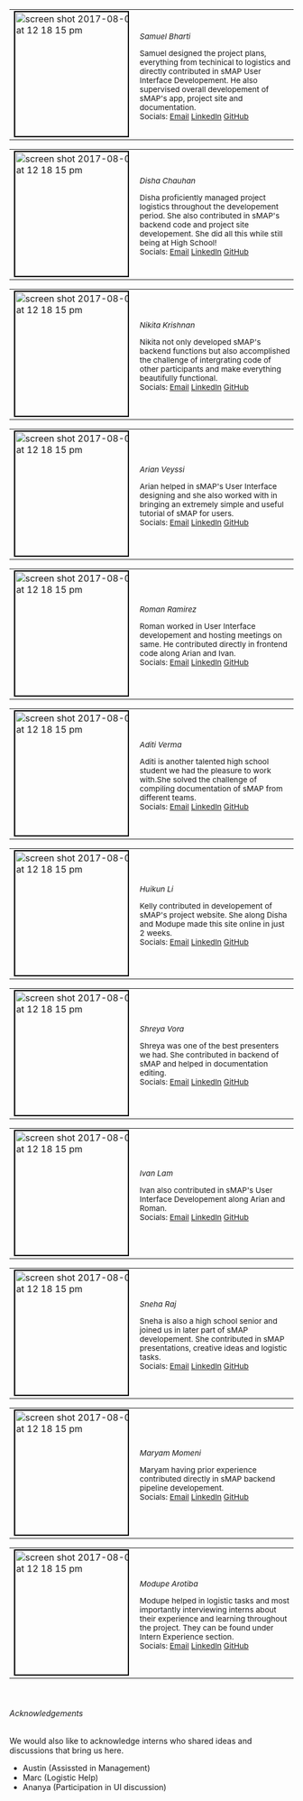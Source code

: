 <table>
  <tbody>
    <tr >
      <!-- Names -->
      <td style="margin-bottom:0; max-width:200px" >
      <img style="border: 2px solid black;  filter: grayscale(15%);" 
      height="220" alt="screen shot 2017-08-07 at 12 18 15 pm" 
      src="https://bi-stem-away.github.io/sMAP/images/Disha.jpeg">
      </td>
      <td style="font-size:85%;padding:5px;max-width:380px">
      <h6 style="margin-left:10px; text-align:left;margin-bottom:10px;">Samuel Bharti</h6>
      <p style="margin-left:10px; text-align:left;padding:0;">
      Samuel designed the project plans, everything from techinical to logistics and directly contributed in sMAP User Interface Developement. He also supervised overall developement of sMAP's app, project site and documentation.<br>
      Socials:
      <a href="mailto:samuelbharti@gmail.com">Email</a>
      <a target='_blank' href="https://www.linkedin.com/in/samuelbharti/">LinkedIn</a>
      <a target='_blank' href="https://www.researchgate.net/profile/">
      GitHub</a></p>
      </td>
    </tr>
</tbody>
</table>

<table>
  <tbody>
    <tr >
      <!-- Names -->
      <td style="margin-bottom:0;max-width:200px">
      <img style="border: 2px solid black;  filter: grayscale(15%);" 
      height="220" alt="screen shot 2017-08-07 at 12 18 15 pm" 
      src="https://bi-stem-away.github.io/sMAP/images/Disha.jpeg">
      </td>
      <td style="font-size:85%;padding:5px;max-width:380px">
      <h6 style="margin-left:10px; text-align:left;margin-bottom:10px;">Disha Chauhan</h6>
      <p style="margin-left:10px; text-align:left;padding:0;">
      Disha proficiently managed project logistics throughout the developement period. She also contributed in sMAP's backend code and project site developement. She did all this while still being at High School!<br>
      Socials:
      <a href="mailto:samuelbharti@gmail.com">Email</a>
      <a target='_blank' href="https://www.linkedin.com/in/samuelbharti/">LinkedIn</a>
      <a target='_blank' href="https://www.researchgate.net/profile/">
      GitHub</a></p>
      </td>
    </tr>
  </tbody>
</table>

<table>
  <tbody>
    <tr >
      <!-- Names -->
      <td style="margin-bottom:0;max-width:200px">
      <img style="border: 2px solid black;  filter: grayscale(15%);" 
      height="220" alt="screen shot 2017-08-07 at 12 18 15 pm" 
      src="https://bi-stem-away.github.io/sMAP/images/Nikitak.jpeg">
      </td>
      <td style="font-size:85%;padding:5px;max-width:380px">
      <h6 style="margin-left:10px; text-align:left;margin-bottom:10px;">
      Nikita Krishnan	</h6>
      <p style="margin-left:10px; text-align:left;padding:0;">
      Nikita not only developed sMAP's backend functions but also accomplished the challenge of intergrating code of other participants and make everything beautifully functional.<br>
      Socials:
      <a href="mailto:samuelbharti@gmail.com">Email</a>
      <a target='_blank' href="https://www.linkedin.com/in/samuelbharti/">LinkedIn</a>
      <a target='_blank' href="https://www.researchgate.net/profile/">
      GitHub</a></p>
      </td>
    </tr>
  </tbody>
</table>

<table>
  <tbody>
    <tr >
      <!-- Names -->
      <td style="margin-bottom:0;max-width:200px">
      <img style="border: 2px solid black;  filter: grayscale(15%);" 
      height="220" alt="screen shot 2017-08-07 at 12 18 15 pm" 
      src="https://bi-stem-away.github.io/sMAP/images/Arian_Veyssi_.png">
      </td>
      <td style="font-size:85%;padding:5px;max-width:380px">
      <h6 style="margin-left:10px; text-align:left;margin-bottom:10px;">
      Arian Veyssi</h6>
      <p style="margin-left:10px; text-align:left;padding:0;">
      Arian helped in sMAP's User Interface designing and she also worked with in bringing an extremely simple and useful tutorial of sMAP for users.<br>
      Socials:
      <a href="mailto:samuelbharti@gmail.com">Email</a>
      <a target='_blank' href="https://www.linkedin.com/in/samuelbharti/">LinkedIn</a>
      <a target='_blank' href="https://www.researchgate.net/profile/">
      GitHub</a></p>
      </td>
    </tr>
  </tbody>
</table>

<table>
  <tbody>
    <tr >
      <!-- Names -->
      <td style="margin-bottom:0;max-width:200px">
      <img style="border: 2px solid black;  filter: grayscale(15%);" 
      height="220" alt="screen shot 2017-08-07 at 12 18 15 pm" 
      src="https://bi-stem-away.github.io/sMAP/images/Roman.jpeg">
      </td>
      <td style="font-size:85%;padding:5px;max-width:380px">
      <h6 style="margin-left:10px; text-align:left;margin-bottom:10px;">
      Roman Ramirez</h6>
      <p style="margin-left:10px; text-align:left;padding:0;">
      Roman worked in User Interface developement and hosting meetings on same. He contributed directly in frontend code along Arian and Ivan.<br>
      Socials:
      <a href="mailto:samuelbharti@gmail.com">Email</a>
      <a target='_blank' href="https://www.linkedin.com/in/samuelbharti/">LinkedIn</a>
      <a target='_blank' href="https://www.researchgate.net/profile/">
      GitHub</a></p>
      </td>
    </tr>
  </tbody>
</table>

<table>
  <tbody>
    <tr >
      <!-- Names -->
      <td style="margin-bottom:0;max-width:200px">
      <img style="border: 2px solid black;  filter: grayscale(15%);" 
      height="220" alt="screen shot 2017-08-07 at 12 18 15 pm" 
      src="https://bi-stem-away.github.io/sMAP/images/Aditi_Verma.jpg">
      </td>
      <td style="font-size:85%;padding:5px;max-width:380px">
      <h6 style="margin-left:10px; text-align:left;margin-bottom:10px;">
      Aditi Verma</h6>
      <p style="margin-left:10px; text-align:left;padding:0;">
      Aditi is another talented high school student we had the pleasure to work with.She solved the challenge of compiling documentation of sMAP from different teams. <br>
      Socials:
      <a href="mailto:samuelbharti@gmail.com">Email</a>
      <a target='_blank' href="https://www.linkedin.com/in/samuelbharti/">LinkedIn</a>
      <a target='_blank' href="https://www.researchgate.net/profile/">
      GitHub</a></p>
      </td>
    </tr>
  </tbody>
</table>

<table>
  <tbody>
    <tr >
      <!-- Names -->
      <td style="margin-bottom:0;max-width:200px">
      <img style="border: 2px solid black;  filter: grayscale(15%);" 
      height="220" alt="screen shot 2017-08-07 at 12 18 15 pm" 
      src="https://bi-stem-away.github.io/sMAP/images/Kelly.jpg">
      </td>
      <td style="font-size:85%;padding:5px;max-width:380px">
      <h6 style="margin-left:10px; text-align:left;margin-bottom:10px;">
      Huikun Li</h6>
      <p style="margin-left:10px; text-align:left;padding:0;">
      Kelly contributed in developement of sMAP's project website. She along Disha and Modupe made this site online in just 2 weeks.<br>
      Socials:
      <a href="mailto:samuelbharti@gmail.com">Email</a>
      <a target='_blank' href="https://www.linkedin.com/in/samuelbharti/">LinkedIn</a>
      <a target='_blank' href="https://www.researchgate.net/profile/">
      GitHub</a></p>
      </td>
    </tr>
  </tbody>
</table>

<table>
  <tbody>
    <tr >
      <!-- Names -->
      <td style="margin-bottom:0;max-width:200px">
      <img style="border: 2px solid black;  filter: grayscale(15%);" 
      height="220" alt="screen shot 2017-08-07 at 12 18 15 pm" 
      src="https://bi-stem-away.github.io/sMAP/images/Shreya.jpg">
      </td>
      <td style="font-size:85%;padding:5px;max-width:380px">
      <h6 style="margin-left:10px; text-align:left;margin-bottom:10px;">
      Shreya Vora</h6>
      <p style="margin-left:10px; text-align:left;padding:0;">
      Shreya was one of the best presenters we had. She contributed in backend of sMAP and helped in documentation editing.<br>
      Socials:
      <a href="mailto:samuelbharti@gmail.com">Email</a>
      <a target='_blank' href="https://www.linkedin.com/in/samuelbharti/">LinkedIn</a>
      <a target='_blank' href="https://www.researchgate.net/profile/">
      GitHub</a></p>
      </td>
    </tr>
  </tbody>
</table>

<table>
  <tbody>
    <tr >
      <!-- Names -->
      <td style="margin-bottom:0;max-width:200px">
      <img style="border: 2px solid black;  filter: grayscale(15%);" 
      height="220" alt="screen shot 2017-08-07 at 12 18 15 pm" 
      src="https://bi-stem-away.github.io/sMAP/images/Ivan_Lam.png">
      </td>
      <td style="font-size:85%;padding:5px;max-width:380px">
      <h6 style="margin-left:10px; text-align:left;margin-bottom:10px;">
      Ivan Lam</h6>
      <p style="margin-left:10px; text-align:left;padding:0;">
      Ivan also contributed in sMAP's User Interface Developement along Arian and Roman.<br>
      Socials:
      <a href="mailto:samuelbharti@gmail.com">Email</a>
      <a target='_blank' href="https://www.linkedin.com/in/samuelbharti/">LinkedIn</a>
      <a target='_blank' href="https://www.researchgate.net/profile/">
      GitHub</a></p>
      </td>
    </tr>
  </tbody>
</table>

<table>
  <tbody>
    <tr >
      <!-- Names -->
      <td style="margin-bottom:0;max-width:200px">
      <img style="border: 2px solid black;  filter: grayscale(15%);" 
      height="220" alt="screen shot 2017-08-07 at 12 18 15 pm" 
      src="https://bi-stem-away.github.io/sMAP/images/IMG_9040_copy.jpg">
      </td>
      <td style="font-size:85%;padding:5px; max-width:380px">
      <h6 style="margin-left:10px; text-align:left;margin-bottom:10px;">
      Sneha Raj</h6>
      <p style="margin-left:10px; text-align:left;padding:0;">
      Sneha is also a high school senior and joined us in later part of sMAP developement. She contributed in sMAP presentations, creative ideas and logistic tasks.<br>
      Socials:
      <a href="mailto:samuelbharti@gmail.com">Email</a>
      <a target='_blank' href="https://www.linkedin.com/in/samuelbharti/">LinkedIn</a>
      <a target='_blank' href="https://www.researchgate.net/profile/">
      GitHub</a></p>
      </td>
    </tr>
  </tbody>
</table>

<table>
  <tbody>
    <tr >
      <!-- Names -->
      <td style="margin-bottom:0;max-width:200px">
      <img style="border: 2px solid black;  filter: grayscale(15%);" 
      height="220" alt="screen shot 2017-08-07 at 12 18 15 pm" 
      src="https://bi-stem-away.github.io/sMAP/images/Maryam.jpg">
      </td>
      <td style="font-size:85%;padding:5px;max-width:380px">
      <h6 style="margin-left:10px; text-align:left;margin-bottom:10px;">
      Maryam Momeni</h6>
      <p style="margin-left:10px; text-align:left;padding:0;">
      Maryam having prior experience contributed directly in sMAP backend pipeline developement.<br>
      Socials:
      <a href="mailto:samuelbharti@gmail.com">Email</a>
      <a target='_blank' href="https://www.linkedin.com/in/samuelbharti/">LinkedIn</a>
      <a target='_blank' href="https://www.researchgate.net/profile/">
      GitHub</a></p>
      </td>
    </tr>
  </tbody>
</table>

<table>
  <tbody>
    <tr >
      <!-- Names -->
      <td style="margin-bottom:0;max-width:200px">
      <img style="border: 2px solid black;  filter: grayscale(15%);" 
      height="220" alt="screen shot 2017-08-07 at 12 18 15 pm" 
      src="https://bi-stem-away.github.io/sMAP/images/Modupe.jpg">
      </td>
      <td style="font-size:85%;padding:5px; max-width:380px" >
      <h6 style="margin-left:10px; text-align:left;margin-bottom:10px;">
      Modupe Arotiba</h6>
      <p style="margin-left:10px; text-align:left;padding:0;">
      Modupe helped in logistic tasks and most importantly interviewing interns about their experience and learning throughout the project. They can be found under Intern Experience section.<br>
      Socials:
      <a href="mailto:samuelbharti@gmail.com">Email</a>
      <a target='_blank' href="https://www.linkedin.com/in/samuelbharti/">LinkedIn</a>
      <a target='_blank' href="https://www.researchgate.net/profile/">
      GitHub</a></p>
      </td>
    </tr>
  </tbody>
</table>
<br>

###### Acknowledgements

We would also like to acknowledge interns who shared ideas and discussions that bring us here.

* Austin (Assissted in Management) 
* Marc   (Logistic Help)
* Ananya (Participation in UI discussion)

